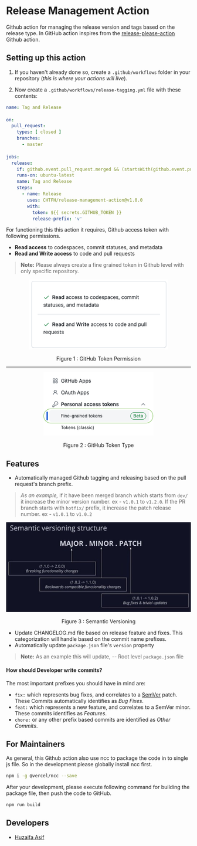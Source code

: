 # Release Management Action
Github action for managing the release version and tags based on the release type. In GitHub action inspires from the [release-please-action](https://github.com/google-github-actions/release-please-action) Github action.

## Setting up this action

1. If you haven't already done so, create a `.github/workflows` folder in your
  repository (_this is where your actions will live_).

2. Now create a `.github/workflows/release-tagging.yml` file with these contents:
``` yaml
name: Tag and Release

on:
  pull_request:
    types: [ closed ]
    branches:
      - master

jobs:
  release:
    if: github.event.pull_request.merged && (startsWith(github.event.pull_request.head.ref, 'dev/') || startsWith(github.event.pull_request.head.ref, 'hotfix/'))
    runs-on: ubuntu-latest
    name: Tag and Release
    steps:
      - name: Release
        uses: CHTFH/release-management-action@v1.0.0
        with:
          token: ${{ secrets.GITHUB_TOKEN }}
          release-prefix: 'v'
```

For functioning this this action it requires, Github access token with following permissions.
- **Read access** to codespaces, commit statuses, and metadata
- **Read and Write access** to code and pull requests

> **Note:** Please always create a fine grained token in Github level with only specific repository.

<p align='center'> <img src="docs/github-token-permission.png"/></p> <p align='center'> Figure 1 : GitHub Token Permission </p> 
<hr>
<p align='center'> <img src="docs/github-token-type.png"/></p> <p align='center'> Figure 2 : GitHub Token Type </p> 

## Features
- Automatically managed Github tagging and releasing based on the pull request's branch prefix.
> _As an example,_
if it have been merged branch which starts from `dev/` it increase the minor version number. ex - `v1.0.1` to `v1.2.0`.
If the PR branch starts with `hotfix/` prefix, it increase the patch release number.
ex - `v1.0.1` to `v1.0.2`

<p align='center'> <img src="docs/semantic-versioning-structure.jpg"/></p> <p align='center'> Figure 3 : Semantic Versioning </p> 

- Update CHANGELOG.md file based on release feature and fixes. This categorization will handle based on the commit name prefixes.
- Automatically update `package.json` file's `version` property
> **Note:**
As an example this will update,
-- Root level `package.json` file


#### How should Developer write commits?

The most important prefixes you should have in mind are:

* `fix:` which represents bug fixes, and correlates to a [SemVer](https://semver.org/)
  patch. These Commits automatically identifies as _Bug Fixes_.
* `feat:` which represents a new feature, and correlates to a SemVer minor. These commits identifies as _Features_.
* `chore:` or any other prefix based commits are identified as _Other Commits_.


## For Maintainers

As general, this Github action also use ncc to package the code in to single js file. So in the development please globally install ncc first.

```sh
npm i -g @vercel/ncc --save
```

After your development, please execute following command for building the package file, then push the code to GitHub.

```sh
npm run build
```

## Developers

- [Huzaifa Asif](huzaifa@creativeheads.no)

